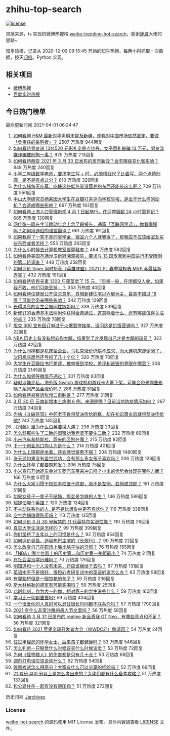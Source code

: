# zhihu-top-search

[![license](https://img.shields.io/github/license/Arrackisarookie/zhihu-top-search)](https://github.com/Arrackisarookie/zhihu-top-search/blob/master/LICENSE)

灵感来源，ts 实现的微博热搜榜 [weibo-trending-hot-search](https://github.com/justjavac/weibo-trending-hot-search)，感谢[迷渡](https://github.com/justjavac)大佬的思路~

知乎热榜，记录从 2020-12-09 09:15:45 开始的知乎热榜。每两小时抓取一次数据，按天[归档](./archives)。Python 实现。

## 相关项目
+ [微博热搜](https://github.com/Arrackisarookie/weibo-hot-search)
+ [百度实时热搜](https://github.com/Arrackisarookie/baidu-hot-search)

## 今日热门榜单

<!-- Rank Begin -->

最后更新时间 2021-04-01 06:24:47

1. [如何看待 H&M 最新对华声明未提及新疆，却称对中国市场依然坚定，要做「负责任的采购者」？](https://www.zhihu.com/question/452244511) 2507 万热度 944回复
1. [如何看待男友送 1314520 元彩礼全是点钞券，女子回礼被骗 13 万元，男友涉嫌诈骗被刑拘一事？](https://www.zhihu.com/question/452001790) 925 万热度 213回复
1. [如何看待西安 2021 年 3 月 30 日发布的房市新政？会有哪些变化和影响？](https://www.zhihu.com/question/452135505) 848 万热度 240回复
1. [小学二年级数学老师，要求学生写 ÷ 时，必须横线尺子比着写、两个点特别圆，是不是有点过分？](https://www.zhihu.com/question/452000285) 810 万热度 329回复
1. [为什么猪每天吃草，吃糠这些低热量没营养的东西还能长这么肥？](https://www.zhihu.com/question/450554480) 709 万热度 550回复
1. [中山大学研究员杨某因大学生在豆瓣打差评向学校举报，是出于什么样的动机？会造成哪些影响？](https://www.zhihu.com/question/451966718) 697 万热度 162回复
1. [如何看待上海人口管理新规 4 月 1 日起施行，在沪停留超 24 小时需登记？](https://www.zhihu.com/question/452279433) 685 万热度 130回复
1. [网传张一鸣在字节跳动年会上念了段报告，通篇「互联网黑话」，你看得懂吗？如何用通俗的语言翻译？](https://www.zhihu.com/question/452077814) 661 万热度 191回复
1. [如果我得了一笔不菲的奖学金，寝室六个人就我得了，那我应不应该给室友买些东西或者怎样？](https://www.zhihu.com/question/448708253) 553 万热度 263回复
1. [为什么小时候去计算机教室要穿鞋套？](https://www.zhihu.com/question/441084170) 464 万热度 562回复
1. [如何看待美国不满世卫新冠溯源报告，要求与 13 国专家到中国进行不受限制的第二轮调查？](https://www.zhihu.com/question/452183223) 448 万热度 258回复
1. [如何评价 Viper 同时斩获《英雄联盟》2021 LPL 春季常规赛 MVP 与最佳新秀奖？](https://www.zhihu.com/question/452221120) 432 万热度 191回复
1. [如何看待农民夫妻 1300 斤菠菜卖了 15 元，「质量一般，在场都没人收，如果我不收，他们只能丢掉」？](https://www.zhihu.com/question/452058910) 353 万热度 40回复
1. [如何看待住建局公开征求意见，县城新建住宅以六层为主，最高不超过 18 层？可能会带来哪些影响？](https://www.zhihu.com/question/451998716) 342 万热度 129回复
1. [长得漂亮的女生会被同性嫉妒吗？](https://www.zhihu.com/question/407794615) 339 万热度 539回复
1. [新修订的香港基本法两附件获得全票通过，这意味着什么，还有哪些值得关注的点？](https://www.zhihu.com/question/452021678) 335 万热度 78回复
1. [坦克 300 宣布因订单过于火爆暂停接单，请问这是饥饿营销吗？](https://www.zhihu.com/question/451320411) 327 万热度 22回复
1. [NBA 历史上有没有想去抱大腿，结果到了才发现自己才是大腿的球员？](https://www.zhihu.com/question/450139604) 323 万热度 42回复
1. [为什么同样都是机床型企业，马扎克涨价仍供不应求，而大连机床却倒闭了，沈阳机床居然还亏损了几十个亿？](https://www.zhihu.com/question/279246372) 320 万热度 70回复
1. [大学生在豆瓣给书打差评，被举报到学校，差评和诋毁的界限在哪里？](https://www.zhihu.com/question/451807889) 308 万热度 2145回复
1. [为什么加领导微信不通过？](https://www.zhihu.com/question/451386505) 301 万热度 83回复
1. [疑似涉嫌走私，海外版 Switch 游戏机和游戏卡大量下架，可能会带来哪些影响？系列产品会涨价吗？](https://www.zhihu.com/question/452158852) 286 万热度 51回复
1. [如何看待郑爽诉张恒二审胜诉？](https://www.zhihu.com/question/452251395) 277 万热度 31回复
1. [3 月 30 日 云南新增本土病例 6 例，来源是哪？目前当地防疫情况如何？](https://www.zhihu.com/question/452150589) 267 万热度 34回复
1. [为啥《斗破苍穹》中药老不肯将焚决传给韩枫，却在初识萧炎后就将焚决传给他?](https://www.zhihu.com/question/381375455) 243 万热度 145回复
1. [《司藤》里为什么白英要换人演？](https://www.zhihu.com/question/451831109) 238 万热度 23回复
1. [怎么怼那些生了二胎的闺蜜劝我老婆不要生二胎？](https://www.zhihu.com/question/451589924) 232 万热度 69回复
1. [小米汽车和特斯拉、蔚来的区别在哪？](https://www.zhihu.com/question/452113586) 215 万热度 82回复
1. [下一个创业风口你认为是什么？](https://www.zhihu.com/question/439115196) 214 万热度 401回复
1. [为什么上班都是坐着，还会感觉疲惫不堪？](https://www.zhihu.com/question/27708607) 208 万热度 1480回复
1. [张无忌如果没有盖世武功，会有那么多女孩子喜欢吗？](https://www.zhihu.com/question/451348076) 206 万热度 126回复
1. [为什么怀孕了都要剪短发？](https://www.zhihu.com/question/41383547) 206 万热度 75回复
1. [小米宣布开始造车会对五菱汽车带来冲击吗？小米的优势会体现在哪些方面？](https://www.zhihu.com/question/452112248) 166 万热度 61回复
1. [为什么大家习惯于把任务栏置于底部，而不是左侧、右侧或顶部？](https://www.zhihu.com/question/452004152) 151 万热度 51回复
1. [如果女孩子一辈子不结婚，那会是怎样的人生？](https://www.zhihu.com/question/449193941) 146 万热度 586回复
1. [貂蝉怕哪个英雄？](https://www.zhihu.com/question/448749108) 120 万热度 124回复
1. [不主动联系你的人, 是不是比想象中更不喜欢你？](https://www.zhihu.com/question/448663638) 116 万热度 338回复
1. [空气炸锅值得购买吗？](https://www.zhihu.com/question/36317555) 113 万热度 135回复
1. [如何评价 3 月 30 号解禁的 11 代英特尔实测性能？](https://www.zhihu.com/question/452133297) 110 万热度 26回复
1. [真实大学生活是怎样的？](https://www.zhihu.com/question/444847984) 99 万热度 399回复
1. [你们坚持了五年以上的习惯是什么？](https://www.zhihu.com/question/439042496) 92 万热度 954回复
1. [如何评价吴磊、迪丽热巴主演的《长歌行》？](https://www.zhihu.com/question/451495217) 90 万热度 22回复
1. [怎么改变自己在职场上嘴比脑子快的习惯？](https://www.zhihu.com/question/441607327) 76 万热度 155回复
1. [「NBA」哪个位置上的历史第二和历史第一差距最小？](https://www.zhihu.com/question/445871060) 74 万热度 21回复
1. [在社会混没学历难吗？](https://www.zhihu.com/question/448535767) 70 万热度 176回复
1. [明知道和一个人没有未来，还应该继续下去吗？](https://www.zhihu.com/question/452026207) 67 万热度 131回复
1. [英语水平不是很好，很担心考研复试中的英语听说怎么办？](https://www.zhihu.com/question/321466010) 63 万热度 58回复
1. [有哪些短但是一眼惊艳的句子？](https://www.zhihu.com/question/445829041) 59 万热度 236回复
1. [斯大林格勒的德军有可能突围吗？](https://www.zhihu.com/question/401006470) 59 万热度 25回复
1. [此时此刻，作为大一的你，想对高三的学生说些什么？](https://www.zhihu.com/question/451323839) 59 万热度 160回复
1. [学习比一切都重要吗?](https://www.zhihu.com/question/446749102) 59 万热度 434回复
1. [一个很爱你的人真的可以忍住很长时间都不联系你吗？](https://www.zhihu.com/question/394874619) 57 万热度 1790回复
1. [2021 有什么非常沙雕的愚人节文案吗？](https://www.zhihu.com/question/450360803) 56 万热度 58回复
1. [如何看待 3 月 31 日发布的 realme 新品真我 GT Neo，有哪些亮点和不足？](https://www.zhihu.com/question/452207526) 56 万热度 321回复
1. [如何看待 2021 苹果全球开发者大会（WWDC21）邀请函？](https://www.zhihu.com/question/452097870) 54 万热度 24回复
1. [住过甲醛房的怀孕女士，后来孩子都健康吗？](https://www.zhihu.com/question/336273262) 53 万热度 546回复
1. [怎么判断一只股票什么时候该买什么时候该卖？](https://www.zhihu.com/question/449829165) 53 万热度 72回复
1. [为何《怪物猎人》的伤害都是只有几十点？](https://www.zhihu.com/question/451406755) 53 万热度 66回复
1. [调剂打电话应该说些什么？](https://www.zhihu.com/question/373441114) 52 万热度 54回复
1. [雅思考试怎么得高分？大家有什么可以分享的经验吗？](https://www.zhihu.com/question/29368891) 52 万热度 69回复
1. [21 考研 400 分以上是怎么考出来的？大佬们都有什么备考攻略？](https://www.zhihu.com/question/446332091) 51 万热度 133回复
1. [和公婆住在一起有没有很压抑？](https://www.zhihu.com/question/363138740) 51 万热度 272回复
<!-- Rank End -->

历史归档 [./archives](./archives)

### License

[weibo-hot-search](https://github.com/Arrackisarookie/zhihu-top-search) 的源码使用 MIT License 发布。具体内容请查看 [LICENSE](./LICENSE) 文件。
